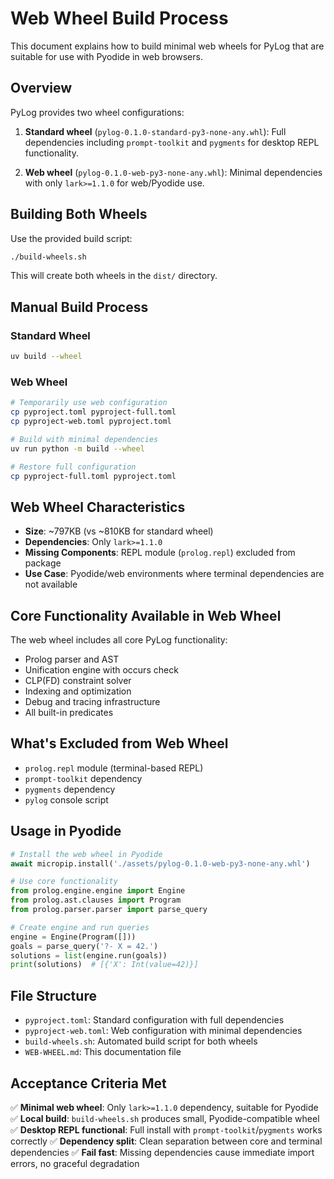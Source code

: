 # Web Wheel Build Process

This document explains how to build minimal web wheels for PyLog that are suitable for use with Pyodide in web browsers.

## Overview

PyLog provides two wheel configurations:

1. **Standard wheel** (`pylog-0.1.0-standard-py3-none-any.whl`): Full dependencies including `prompt-toolkit` and `pygments` for desktop REPL functionality.

2. **Web wheel** (`pylog-0.1.0-web-py3-none-any.whl`): Minimal dependencies with only `lark>=1.1.0` for web/Pyodide use.

## Building Both Wheels

Use the provided build script:

```bash
./build-wheels.sh
```

This will create both wheels in the `dist/` directory.

## Manual Build Process

### Standard Wheel

```bash
uv build --wheel
```

### Web Wheel

```bash
# Temporarily use web configuration
cp pyproject.toml pyproject-full.toml
cp pyproject-web.toml pyproject.toml

# Build with minimal dependencies
uv run python -m build --wheel

# Restore full configuration
cp pyproject-full.toml pyproject.toml
```

## Web Wheel Characteristics

- **Size**: ~797KB (vs ~810KB for standard wheel)
- **Dependencies**: Only `lark>=1.1.0`
- **Missing Components**: REPL module (`prolog.repl`) excluded from package
- **Use Case**: Pyodide/web environments where terminal dependencies are not available

## Core Functionality Available in Web Wheel

The web wheel includes all core PyLog functionality:

- Prolog parser and AST
- Unification engine with occurs check
- CLP(FD) constraint solver
- Indexing and optimization
- Debug and tracing infrastructure
- All built-in predicates

## What's Excluded from Web Wheel

- `prolog.repl` module (terminal-based REPL)
- `prompt-toolkit` dependency
- `pygments` dependency
- `pylog` console script

## Usage in Pyodide

```python
# Install the web wheel in Pyodide
await micropip.install('./assets/pylog-0.1.0-web-py3-none-any.whl')

# Use core functionality
from prolog.engine.engine import Engine
from prolog.ast.clauses import Program
from prolog.parser.parser import parse_query

# Create engine and run queries
engine = Engine(Program([]))
goals = parse_query('?- X = 42.')
solutions = list(engine.run(goals))
print(solutions)  # [{'X': Int(value=42)}]
```

## File Structure

- `pyproject.toml`: Standard configuration with full dependencies
- `pyproject-web.toml`: Web configuration with minimal dependencies
- `build-wheels.sh`: Automated build script for both wheels
- `WEB-WHEEL.md`: This documentation file

## Acceptance Criteria Met

✅ **Minimal web wheel**: Only `lark>=1.1.0` dependency, suitable for Pyodide
✅ **Local build**: `build-wheels.sh` produces small, Pyodide-compatible wheel
✅ **Desktop REPL functional**: Full install with `prompt-toolkit`/`pygments` works correctly
✅ **Dependency split**: Clean separation between core and terminal dependencies
✅ **Fail fast**: Missing dependencies cause immediate import errors, no graceful degradation